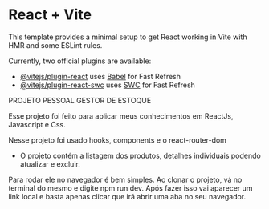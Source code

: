 # React + Vite

This template provides a minimal setup to get React working in Vite with HMR and some ESLint rules.

Currently, two official plugins are available:

- [@vitejs/plugin-react](https://github.com/vitejs/vite-plugin-react/blob/main/packages/plugin-react/README.md) uses [Babel](https://babeljs.io/) for Fast Refresh
- [@vitejs/plugin-react-swc](https://github.com/vitejs/vite-plugin-react-swc) uses [SWC](https://swc.rs/) for Fast Refresh


PROJETO PESSOAL GESTOR DE ESTOQUE

Esse projeto foi feito para aplicar meus conhecimentos em ReactJs, Javascript e Css.

Nesse projeto foi usado hooks, components e o react-router-dom
- O projeto contém a listagem dos produtos, detalhes individuais podendo atualizar e excluir.

Para rodar ele no navegador é bem simples. Ao clonar o projeto, vá no terminal do mesmo e digite npm run dev. Após fazer isso vai aparecer um link local e basta apenas clicar que irá abrir uma aba no seu navegador.
